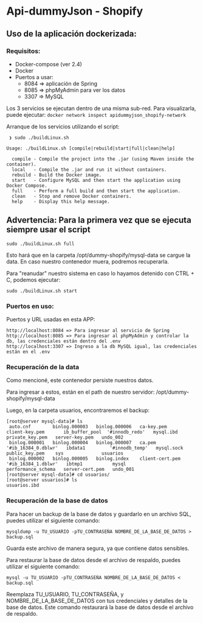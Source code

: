 # Api-dummyJson - Shopify

## Uso de la aplicación dockerizada:

### Requisitos:

- Docker-compose (ver 2.4)
- Docker
- Puertos a usar:
    - 8084 => aplicación de Spring
    - 8085 => phpMyAdmin para ver los datos
    - 3307 => MySQL

Los 3 servicios se ejecutan dentro de una misma sub-red. Para visualizarla, puede ejecutar: `docker network inspect apidummyjson_shopify-network`

Arranque de los servicios utilizando el script:

```shell
 ❯ sudo ./buildLinux.sh      

Usage: ./buildLinux.sh [compile|rebuild|start|full|clean|help]

  compile - Compile the project into the .jar (using Maven inside the container).
  local   - Compile the .jar and run it without containers.
  rebuild - Build the Docker image.
  start   - Configure MySQL and then start the application using Docker Compose.
  full    - Perform a full build and then start the application.
  clean   - Stop and remove Docker containers.
  help    - Display this help message.
```

## Advertencia: Para la primera vez que se ejecuta siempre usar el script

```shell
sudo ./buildLinux.sh full
```

Esto hará que en la carpeta /opt/dummy-shopify/mysql-data se cargue la data. En caso nuestro contenedor muera, podremos recuperarla.

Para "reanudar" nuestro sistema en caso lo hayamos detenido con CTRL + C, podemos ejecutar:

```shell
sudo ./buildLinux.sh start
```

### Puertos en uso:

Puertos y URL usadas en esta APP:

    http://localhost:8084 => Para ingresar al servicio de Spring
    http://localhost:8085 => Para ingresar al phpMyAdmin y controlar la db, las credenciales están dentro del .env
    http://localhost:3307 => Ingreso a la db MySQL igual, las credenciales están en el .env

### Recuperación de la data

Como mencioné, este contenedor persiste nuestros datos.

Para ingresar a estos, están en el path de nuestro servidor: /opt/dummy-shopify/mysql-data

Luego, en la carpeta usuarios, encontraremos el backup:

```shell
[root@server mysql-data]# ls
 auto.cnf        binlog.000003   binlog.000006   ca-key.pem        client-key.pem       ib_buffer_pool  '#innodb_redo'   mysql.ibd            private_key.pem   server-key.pem   undo_002
 binlog.000001   binlog.000004   binlog.000007   ca.pem           '#ib_16384_0.dblwr'   ibdata1         '#innodb_temp'   mysql.sock           public_key.pem    sys              usuarios
 binlog.000002   binlog.000005   binlog.index    client-cert.pem  '#ib_16384_1.dblwr'   ibtmp1           mysql           performance_schema   server-cert.pem   undo_001
[root@server mysql-data]# cd usuarios/
[root@server usuarios]# ls
usuarios.ibd
```


### Recuperación de la base de datos

Para hacer un backup de la base de datos y guardarlo en un archivo SQL, puedes utilizar el siguiente comando:

```shell
mysqldump -u TU_USUARIO -pTU_CONTRASEÑA NOMBRE_DE_LA_BASE_DE_DATOS > backup.sql
```

Guarda este archivo de manera segura, ya que contiene datos sensibles.

Para restaurar la base de datos desde el archivo de respaldo, puedes utilizar el siguiente comando:

```shell
mysql -u TU_USUARIO -pTU_CONTRASEÑA NOMBRE_DE_LA_BASE_DE_DATOS < backup.sql
```


Reemplaza TU_USUARIO, TU_CONTRASEÑA, y NOMBRE_DE_LA_BASE_DE_DATOS con tus credenciales y detalles de la base de datos. 
Este comando restaurará la base de datos desde el archivo de respaldo.